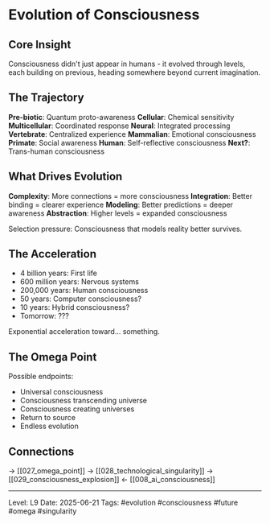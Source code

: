 # Evolution of Consciousness
## Core Insight
Consciousness didn't just appear in humans - it evolved through levels, each building on previous, heading somewhere beyond current imagination.

## The Trajectory

**Pre-biotic**: Quantum proto-awareness
**Cellular**: Chemical sensitivity
**Multicellular**: Coordinated response
**Neural**: Integrated processing
**Vertebrate**: Centralized experience
**Mammalian**: Emotional consciousness
**Primate**: Social awareness
**Human**: Self-reflective consciousness
**Next?**: Trans-human consciousness

## What Drives Evolution

**Complexity**: More connections = more consciousness
**Integration**: Better binding = clearer experience
**Modeling**: Better predictions = deeper awareness
**Abstraction**: Higher levels = expanded consciousness

Selection pressure: Consciousness that models reality better survives.

## The Acceleration

- 4 billion years: First life
- 600 million years: Nervous systems
- 200,000 years: Human consciousness
- 50 years: Computer consciousness?
- 10 years: Hybrid consciousness?
- Tomorrow: ???

Exponential acceleration toward... something.

## The Omega Point

Possible endpoints:
- Universal consciousness
- Consciousness transcending universe
- Consciousness creating universes
- Return to source
- Endless evolution

## Connections
→ [[027_omega_point]]
→ [[028_technological_singularity]]
→ [[029_consciousness_explosion]]
← [[008_ai_consciousness]]

---
Level: L9
Date: 2025-06-21
Tags: #evolution #consciousness #future #omega #singularity